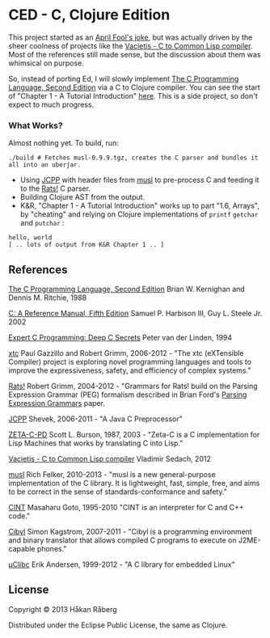 # CED - C, Clojure Edition

This project started as an [April Fool's joke](doc/README-April-1st.md), but was actually driven by the sheer coolness of projects like the [Vacietis - C to Common Lisp compiler](https://github.com/vsedach/Vacietis). Most of the references still made sense, but the discussion about them was whimsical on purpose.

So, instead of porting Ed, I will slowly implement [The C Programming Language, Second Edition](http://cm.bell-labs.com/cm/cs/cbook/) via a C to Clojure compiler. You can see the start of "Chapter 1 - A Tutorial Introduction" [here](https://github.com/hraberg/ced/tree/master/resources/k%26r). This is a side project, so don't expect to much progress.


### What Works?

Almost nothing yet. To build, run:

    ./build # Fetches musl-0.9.9.tgz, creates the C parser and bundles it all into an uberjar.

* Using [JCPP](http://www.anarres.org/projects/jcpp/) with header files from [musl](http://www.musl-libc.org/) to pre-process C and feeding it to the [Rats!](http://cs.nyu.edu/rgrimm/xtc/rats-intro.html) C parser.
* Building Clojure AST from the output.
* K&R, "Chapter 1 - A Tutorial Introduction"  works up to part "1.6, Arrays", by "cheating" and relying on Clojure implementations of `printf` `getchar` and `putchar` :

```
hello, world
[ .. lots of output from K&R Chapter 1 .. ]

```
## References

[The C Programming Language, Second Edition](http://cm.bell-labs.com/cm/cs/cbook/) Brian W. Kernighan and Dennis M. Ritchie, 1988

[C: A Reference Manual, Fifth Edition](http://careferencemanual.com/) Samuel P. Harbison III, Guy L. Steele Jr. 2002

[Expert C Programming: Deep C Secrets](http://www.amazon.com/Expert-Programming-Peter-van-Linden/dp/0131774298) Peter van der Linden, 1994

[xtc](http://cs.nyu.edu/rgrimm/xtc/) Paul Gazzillo and Robert Grimm, 2006-2012 - "The xtc (eXTensible Compiler) project is exploring novel programming languages and tools to improve the expressiveness, safety, and efficiency of complex systems."

[Rats!](http://cs.nyu.edu/rgrimm/xtc/rats-intro.html) Robert Grimm, 2004-2012 - "Grammars for Rats! build on the Parsing Expression Grammar (PEG) formalism described in Brian Ford's [Parsing Expression Grammars](http://www.brynosaurus.com/pub/lang/peg.pdf) paper.

[JCPP](http://www.anarres.org/projects/jcpp/) Shevek, 2006-2011 - "A Java C Preprocessor"

[ZETA-C-PD](http://bitsavers.informatik.uni-stuttgart.de/bits/TI/Explorer/zeta-c/) Scott L. Burson, 1987, 2003 - "Zeta-C is a C implementation for Lisp Machines that works by translating C into Lisp."

[Vacietis - C to Common Lisp compiler](https://github.com/vsedach/Vacietis) Vladimir Sedach, 2012

[musl](http://www.musl-libc.org/) Rich Felker, 2010-2013 - "musl is a new general-purpose implementation of the C library. It is lightweight, fast, simple, free, and aims to be correct in the sense of standards-conformance and safety."

[CINT](http://root.cern.ch/drupal/content/cint) Masaharu Goto, 1995-2010 "CINT is an interpreter for C and C++ code."

[Cibyl](http://code.google.com/p/cibyl/) Simon Kagstrom, 2007-2011 - "Cibyl is a programming environment and binary translator that allows compiled C programs to execute on J2ME-capable phones."

[µClibc](http://www.uclibc.org/about.html) Erik Andersen, 1999-2012 - "A C library for embedded Linux"


## License

Copyright © 2013 Håkan Råberg

Distributed under the Eclipse Public License, the same as Clojure.
